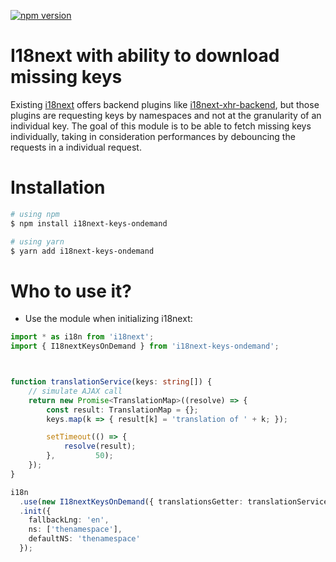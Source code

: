 [![npm version](https://badge.fury.io/js/i18next-keys-ondemand.svg)](https://www.npmjs.com/package/i18next-keys-ondemand)

# I18next with ability to download missing keys 

Existing [i18next](https://github.com/i18next/i18next) offers backend plugins like [i18next-xhr-backend](https://github.com/i18next/i18next-xhr-backend), but those plugins are requesting keys by namespaces and not at the granularity of an individual key.
The goal of this module is to be able to fetch missing keys individually, taking in consideration performances by debouncing the requests in a individual request.

# Installation

```bash
# using npm
$ npm install i18next-keys-ondemand

# using yarn
$ yarn add i18next-keys-ondemand

```

# Who to use it?

- Use the module when initializing i18next:

```TypeScript
import * as i18n from 'i18next';
import { I18nextKeysOnDemand } from 'i18next-keys-ondemand';



function translationService(keys: string[]) {
    // simulate AJAX call
    return new Promise<TranslationMap>((resolve) => {
        const result: TranslationMap = {};
        keys.map(k => { result[k] = 'translation of ' + k; });

        setTimeout(() => {
            resolve(result);
        },         50);
    });
}

i18n
  .use(new I18nextKeysOnDemand({ translationsGetter: translationService })) // init i18next here
  .init({
    fallbackLng: 'en',
    ns: ['thenamespace'],
    defaultNS: 'thenamespace'
  });
```